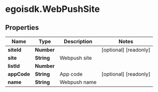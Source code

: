# egoisdk.WebPushSite

## Properties

Name | Type | Description | Notes
------------ | ------------- | ------------- | -------------
**siteId** | **Number** |  | [optional] [readonly] 
**site** | **String** | Webpush site | 
**listId** | **Number** |  | 
**appCode** | **String** | App code | [optional] [readonly] 
**name** | **String** | Webpush name | 


